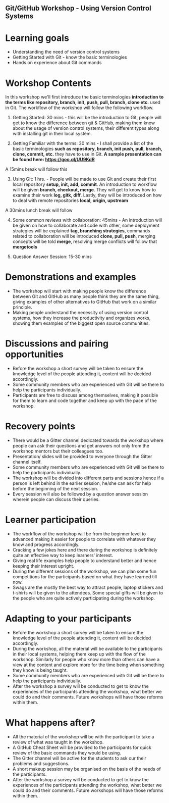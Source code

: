 ## Git/GitHub Workshop - Using Version Control Systems

# Learning goals
  * Understanding the need of version control systems
  * Getting Started with Git - know the basic terminologies
  * Hands on experience about Git commands

# Workshop Contents

  In this workshop we'll first introduce the basic terminologies **introduction to the terms like repository, branch, init, push, pull, branch, clone etc.** used in Git. The workflow of the workshop will follow the following workflow.

  1. Getting Started: 30 mins - this will be the introduction to Git, people will get to know the difference between git & GitHub, making them know about the usage of version control systems, their different types along with installing git in their local system.

  2. Getting Familiar with the terms: 30 mins - I shall provide a list of the basic terminologies **such as repository, branch, init push, pull, branch, clone, commit, etc.**  they have to use in Git. **A sample presentation can be found here: https://goo.gl/UU9KdR**

  A 15mins break will follow this

  3. Using Git: 1 hrs. - People will be made to use Git and create their first local repository **setup, init, add, commit**. An introduction to workflow will be given **branch, checkout, merge**. They will get to know how to examine their work **log, gitk, diff**. Lastly, they will be introduced on how to deal with remote repositories **local, origin, upstream**

  A 30mins lunch break will follow

  4. Some common reviews with collaboration: 45mins - An introduction will be given on how to collaborate and code with other, some deployment strategies will be explained **tag, branching strategies**, commands related to collaboration will be introduced **clone, pull, push**, merging concepts will be told **merge**, resolving merge conflicts will follow that **mergetools**

  5. Question Answer Session: 15-30 mins

# Demonstrations and examples
  * The workshop will start with making people know the difference between Git and GitHub as many people think they are the same thing, giving examples of other alternatives to GitHub that work on a similar principle.
  * Making people understand the necessity of using version control systems, how they increase the productivity and organizes works, showing them examples of the biggest open source communities.

# Discussions and pairing opportunities
  * Before the workshop a short survey will be taken to ensure the knowledge level of the people attending it, content will be decided accordingly.
  * Some community members who are experienced with Git will be there to help the participants individually.
  * Participants are free to discuss among themselves, making it possible for them to learn and code together and keep up with the pace of the workshop.

# Recovery points
  * There would be a Gitter channel dedicated towards the workshop where people can ask their questions and get answers not only from the workshop mentors but their colleagues too.
  * Presentation/ slides will be provided to everyone through the Gitter channel itself.
  * Some community members who are experienced with Git will be there to help the participants individually.
  * The workshop will be divided into different parts and sessions hence if a person is left behind in the earlier session, he/she can ask for help before the beginning of the next session.
  * Every session will also be followed by a question answer session wherein people can discuss their queries.

# Learner participation
  * The workflow of the workshop will be from the beginner level to advanced making it easier for people to correlate with whatever they know and progress accordingly.
  * Cracking a few jokes here and there during the workshop is definitely quite an effective way to keep learners' interest.
  * Giving real life examples help people to understand better and hence keeping their interest upright.
  * During the different sessions of the workshop, we can plan some fun competitions for the participants based on what they have learned till now.
  * Swags are the mostly the best way to attract people, laptop stickers and t-shirts will be given to the attendees. Some special gifts will be given to the people who are quite actively participating during the workshop.

# Adapting to your participants
  * Before the workshop a short survey will be taken to ensure the knowledge level of the people attending it, content will be decided accordingly.
  * During the workshop, all the material will be available to the participants in their local systems, helping them keep up with the flow of the workshop. Similarly for people who know more than others can have a view at the content and explore more for the time being when something they know is being taught.
  * Some community members who are experienced with Git will be there to help the participants individually.
  * After the workshop a survey will be conducted to get to know the experiences of the participants attending the workshop, what better we could do and their comments. Future workshops will have those reforms within them.
# What happens after?
  * All the material of the workshop will be with the participant to take a review of what was taught in the workshop.
  * A GitHub Cheat Sheet will be provided to the participants for quick review of the basic commands they would be using.
  * The Gitter channel will be active for the students to ask our their problems and suggestions.
  * A short makeup session may be organised on the basis of the needs of the participants.
  * After the workshop a survey will be conducted to get to know the experiences of the participants attending the workshop, what better we could do and their comments. Future workshops will have those reforms within them.
